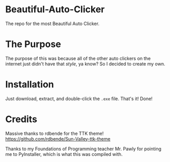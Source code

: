 # Beautiful-Auto-Clicker
The repo for the most Beautiful Auto Clicker.
# The Purpose

The purpose of this was because all of the other auto clickers on the internet just didn't have that *style*, ya know?  So I decided to create my own.

# Installation

Just download, extract, and double-click the `.exe` file.  That's it! Done!

# Credits

Massive thanks to rdbende for the TTK theme!
https://github.com/rdbende/Sun-Valley-ttk-theme

Thanks to my Foundations of Programming teacher Mr. Pawly for pointing me to PyInstaller, which is what this was compiled with.
